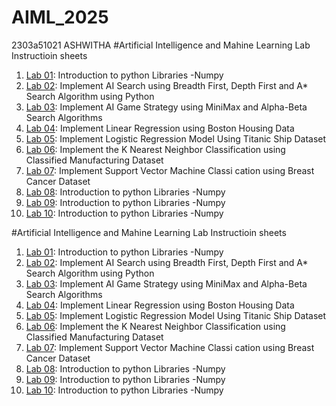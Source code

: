 # AIML_2025  
2303a51021
ASHWITHA
#Artificial Intelligence and Mahine Learning Lab Instructioin sheets
1. [Lab 01](https://github.com/2303A51021/AIML_2025/blob/main/AIML_A1%20(1)%20.pdf): Introduction to python Libraries -Numpy
2. [Lab 02](https://github.com/2303A51021/AIML_2025/blob/main/AIML_A2.pdf): Implement AI Search using Breadth First, Depth First and A* Search Algorithm using Python
3. [Lab 03](https://github.com/2303A51021/AIML_2025/blob/main/AIML_A3.pdf): Implement AI Game Strategy using MiniMax and Alpha-Beta Search Algorithms
4. [Lab 04](https://github.com/2303A51021/AIML_2025/blob/main/AIML_A4.pdf): Implement Linear Regression using Boston Housing Data
5. [Lab 05](https://github.com/2303A51021/AIML_2025/blob/main/AIML_A5.pdf): Implement Logistic Regression Model Using Titanic Ship Dataset
6. [Lab 06](https://github.com/2303A51021/AIML_2025/blob/main/AIML_A6.pdf): Implement the K Nearest Neighbor Classification using Classified Manufacturing Dataset
7. [Lab 07](https://github.com/2303A51021/AIML_2025/blob/main/AIML_A7.pdf): Implement Support Vector Machine Classi cation using Breast Cancer Dataset
8. [Lab 08](https://github.com/2303A51021/AIML_2025/blob/main/AIML_A8.pdf): Introduction to python Libraries -Numpy
9. [Lab 09](https://github.com/2303A51021/AIML_2025/blob/main/AIML_A9.pdf): Introduction to python Libraries -Numpy
10. [Lab 10](https://github.com/2303A51021/AIML_2025/blob/main/AIML_A10.pdf): Introduction to python Libraries -Numpy


#Artificial Intelligence and Mahine Learning Lab Instructioin sheets
1. [Lab 01](https://github.com/2303A51021/AIML_2025/blob/main/lab01_AIMI.ipynb): Introduction to python Libraries -Numpy
2. [Lab 02](https://github.com/2303A51021/AIML_2025/blob/main/lab02_AIML_ipynb.ipynb): Implement AI Search using Breadth First, Depth First and A* Search Algorithm using Python
3. [Lab 03](https://github.com/2303A51021/AIML_2025/blob/main/lab03_AIML.ipynb): Implement AI Game Strategy using MiniMax and Alpha-Beta Search Algorithms
4. [Lab 04](https://github.com/2303A51021/AIML_2025/blob/main/LAB04.ipynb): Implement Linear Regression using Boston Housing Data
5. [Lab 05](https://github.com/2303A51021/AIML_2025/blob/main/lab_05.ipynb): Implement Logistic Regression Model Using Titanic Ship Dataset
6. [Lab 06](https://github.com/2303A51021/AIML_2025/blob/main/lab06_AIML_ipnb.ipynb): Implement the K Nearest Neighbor Classification using Classified Manufacturing Dataset
7. [Lab 07](https://github.com/2303A51021/AIML_2025/blob/main/lab07.ipynb): Implement Support Vector Machine Classi cation using Breast Cancer Dataset
8. [Lab 08](): Introduction to python Libraries -Numpy
9. [Lab 09](): Introduction to python Libraries -Numpy
10. [Lab 10](): Introduction to python Libraries -Numpy
